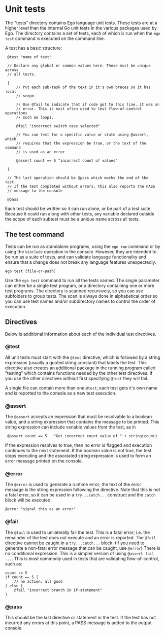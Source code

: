 # Unit tests

The "tests" directory contains Ego language unit tests. These tests are at a higher
level than the internal Go unit tests in the various packages used by Ego. The
directory contains a set of tests, each of which is run when the `ego test` command
is executed on the command line.

A test has a basic structure:

     @test "name of test"

     // Declare any global or common values here. These must be unique across
     // all tests.

     {
         // Put each sub-task of the text in it's own braces so it has local
         // scope.

         // Use @fail to indicate that if code got to this line, it was an 
         // error. This is most often used to test flow-of-control operations
         // such as loops.
         
         @fail "incorrect switch case selected"

         // You can test for a specific value or state using @assert, which
         // requires that the expression be true, or the text of the command
         // is used as an error

         @assert count == 5 "incorrect count of values"

     }

     // The last operation should be @pass which marks the end of the test.
     // If the test completed without errors, this also reports the PASS
     // message to the console

     @pass

Each test should be written so it can run alone, or be part of a test suite. Because it
could run along with other tests, any variable declared outside the scope of each subtest
must be a unique name across all tests.

## The test command

Tests can be run as standalone programs, using the `ego run` command or by using the `%include`
operation in the console. However, they are intended to be run as a suite of tests, and can
validate language functionality and ensure that a change does not break any language features
unexpectedly.

    ego test [file-or-path]

Use the `ego test` command to run all the tests named. The single parameter can either be a
single test program, or a directory containing one or more test programs. The directory
is scanned recursively, so you can use subfolders to group tests. The scan is always done
in alphabetical order so you can use test names and/or subdirectory names to control the
order of execution.

## Directives

Below is additional information about each of the individual test directives.

### @test

All unit tests must start with the `@test` directive, which is followed by a string
expression (usually a quoted string constant) that labels the test. This directive
also creates an additional package in the running program called "testing" which contains
functions needed by the other test directives. If you use the other directives without
first specifying `@test` they will fail.  

A single file can contain more than one `@test`; each test gets it's own name and is
reported to the console as a new test execution.

### @assert

The `@assert` accepts an expression that must be resolvable to a boolean value, and a
string expression that contains the message to be printed. This string expression can
include variable values from the test, as in

     @assert count == 5   "Got incorrect count value of " + string(count)

If the expression resolves to true, then no error is flagged and execution continues
to the next statement. If the boolean value is not true, the test stops executing and
the associated string expression is used to form an error message printed on the
console.

### @error

The `@error` is used to generate a runtime error; the text of the error message is
the string expression following the directive. Note that this is not a fatal error,
so it can be used in a `try...catch...` construct and the `catch` block will be
executed.

    @error "signal this as an error"

### @fail

The `@fail` is used to unilaterally fail the test. This is a fatal error; i.e. the
remainder of the test does not execute and an error is reported. The `@fail`
directive cannot be caught in a `try...catch...` block. (If you need to generate
a non-fatal error message that can be caught, use `@error`) There is no conditional expression.
This is a simpler version of using `@assert fail ...`. This is most commonly used in
tests that are validating flow-of-control, such as:

    count := 5
    if count == 5 {
        // no action, all good
    } else {
        @fail "incorrect branch in if-statement"
    }

### @pass

This should be the last directive or statement in the test. If the test has not incurred
any errors at this point, a PASS message is added to the output console.
